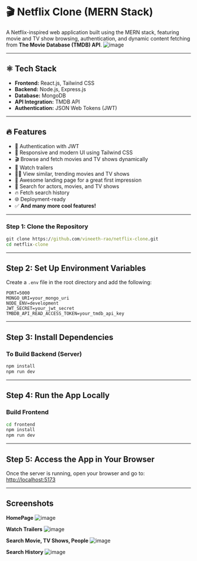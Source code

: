 # 🎬 Netflix Clone (MERN Stack)

A Netflix-inspired web application built using the MERN stack, featuring movie and TV show browsing, authentication, and dynamic content fetching from **The Movie Database (TMDB) API**.
![image](https://github.com/user-attachments/assets/61f86b01-dd63-4e1c-b7b4-3698d7db6f37)

---

## ⚛️ **Tech Stack**

- **Frontend:** React.js, Tailwind CSS  
- **Backend:** Node.js, Express.js  
- **Database:** MongoDB  
- **API Integration:** TMDB API  
- **Authentication:** JSON Web Tokens (JWT)  

---

## 🔥 **Features**

- 🔐 Authentication with JWT  
- 📱 Responsive and modern UI using Tailwind CSS  
- 🎬 Browse and fetch movies and TV shows dynamically  
- 🎥 Watch trailers
- 🐱‍👤 View similar, trending movies and TV shows  
- 💙 Awesome landing page for a great first impression 
- 🔎 Search for actors, movies, and TV shows  
- 🔥 Fetch search history
- 🌐 Deployment-ready  
- ✅ **And many more cool features!**

---
### **Step 1: Clone the Repository**
```cmd
git clone https://github.com/vineeth-rao/netflix-clone.git
cd netflix-clone
```
---

## **Step 2: Set Up Environment Variables**
Create a `.env` file in the root directory and add the following:

```env
PORT=5000
MONGO_URI=your_mongo_uri
NODE_ENV=development
JWT_SECRET=your_jwt_secret
TMBDB_API_READ_ACCESS_TOKEN=your_tmdb_api_key
```

---
## **Step 3: Install Dependencies**

### To Build Backend (Server)
```cmd
npm install
npm run dev
```

----
## **Step 4: Run the App Locally**

### Build Frontend
```cmd
cd frontend
npm install
npm run dev
```

---
## **Step 5: Access the App in Your Browser**
Once the server is running, open your browser and go to:
[http://localhost:5173](http://localhost:5173/)

---
## **Screenshots**
**HomePage**
![image](https://github.com/user-attachments/assets/fc7100c9-ba97-4c8f-b7cc-42b8fd643b66)

**Watch Trailers**
![image](https://github.com/user-attachments/assets/7940bbb5-af8c-4379-ba28-aeb6dcf7114c)

**Search Movie, TV Shows, People**
![image](https://github.com/user-attachments/assets/22276354-869a-455b-bd98-f80bab291194)

**Search History**
![image](https://github.com/user-attachments/assets/2b1f73b1-f5e3-4bcc-911c-02a77ea6fc22)

